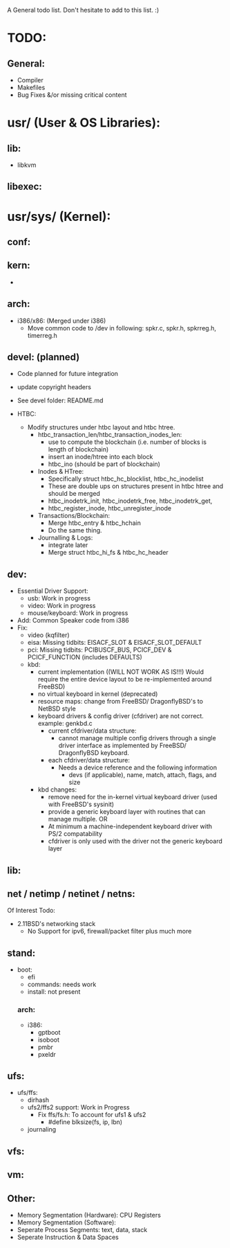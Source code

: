 A General todo list. Don't hesitate to add to this list. :)

# TODO:
## General:
- Compiler
- Makefiles
- Bug Fixes &/or missing critical content

# usr/ (User & OS Libraries):
## lib:
- libkvm
		
## libexec:
		
# usr/sys/ (Kernel):
## conf:

## kern:
-
	
## arch:
- i386/x86: (Merged under i386)
	- Move common code to /dev in following: spkr.c, spkr.h, spkrreg.h, timerreg.h

## devel: (planned)
- Code planned for future integration
- update copyright headers
- See devel folder: README.md

- HTBC:
	- Modify structures under htbc layout and htbc htree.
		- htbc_transaction_len/htbc_transaction_inodes_len:
			- use to compute the blockchain (i.e. number of blocks is length of blockchain)
			- insert an inode/htree into each block
			- htbc_ino (should be part of blockchain)
		- Inodes & HTree:
			- Specifically struct htbc_hc_blocklist, htbc_hc_inodelist
			- These are double ups on structures present in htbc htree and should be merged
			- htbc_inodetrk_init, htbc_inodetrk_free, htbc_inodetrk_get, 
			- htbc_register_inode, htbc_unregister_inode
		- Transactions/Blockchain:
			- Merge htbc_entry & htbc_hchain
			- Do the same thing. 
		- Journalling & Logs:
			- integrate later
			- Merge struct htbc_hi_fs & htbc_hc_header
	
## dev:
- Essential Driver Support:
	- usb: 								Work in progress
	- video:								Work in progress
	- mouse/keyboard:						Work in progress
- Add: Common Speaker code from i386
- Fix:
	- video (kqfilter)
	- eisa: Missing tidbits: EISACF_SLOT & EISACF_SLOT_DEFAULT
	- pci: Missing tidbits: PCIBUSCF_BUS, PCICF_DEV & PCICF_FUNCTION (includes DEFAULTS)
	- kbd: 
		- current implementation ((WILL NOT WORK AS IS!!!) Would require the entire device 	layout 			to be re-implemented around FreeBSD)
		- no virtual keyboard in kernel (deprecated)
		- resource maps: change from FreeBSD/ DragonflyBSD's to NetBSD style
		- keyboard drivers & config driver (cfdriver) are not correct. example: genkbd.c
			- current cfdriver/data structure: 
				- cannot manage multiple config drivers through a single driver interface as 					implemented by FreeBSD/ DragonflyBSD keyboard.
			- each cfdriver/data structure:
				- Needs a device reference and the following information
					- devs (if applicable), name, match, attach, flags, and size
		- kbd changes:
			- remove need for the in-kernel virtual keyboard driver (used with FreeBSD's sysinit)
			- provide a generic keyboard layer with routines that can manage multiple.
			OR
			- At minimum a machine-independent keyboard driver with PS/2 compatability
			- cfdriver is only used with the driver not the generic keyboard layer

## lib:
	
## net / netimp / netinet / netns:
Of Interest Todo:
- 2.11BSD's networking stack
	- No Support for ipv6, firewall/packet filter plus much more

## stand:
- boot:
	- efi
	- commands: needs work
	- install: not present
	### arch:
	- i386:
		- gptboot
		- isoboot
		- pmbr
		- pxeldr

## ufs:
- ufs/ffs:
	- dirhash
	- ufs2/ffs2 support: Work in Progress
		- Fix ffs/fs.h: To account for ufs1 & ufs2
			- #define blksize(fs, ip, lbn) 
	- journaling
	
## vfs:

## vm:

## Other:
- Memory Segmentation (Hardware): CPU Registers
- Memory Segmentation (Software):
- Seperate Process Segments: text, data, stack
- Seperate Instruction & Data Spaces
